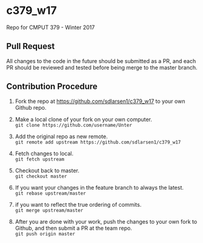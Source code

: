 # c379_w17
Repo for CMPUT 379 - Winter 2017

## Pull Request
All changes to the code in the future should be submitted as a PR, and each PR should be reviewed and tested before being merge to the master branch.

## Contribution Procedure
1. Fork the repo at https://github.com/sdlarsen1/c379_w17 to your own Github repo.  

2. Make a local clone of your fork on your own computer.   
` git clone https://github.com/username/Unter `  

3. Add the original repo as new remote.  
`git remote add upstream https://github.com/sdlarsen1/c379_w17`

4. Fetch changes to local.  
`git fetch upstream`

5. Checkout back to master.   
`git checkout master`

6. If you want your changes in the feature branch to always the latest.  
 `git rebase upstream/master`

7. if you want to reflect the true ordering of commits.  
 `git merge upstream/master`

8. After you are done with your work, push the changes to your own fork to Github, and then submit a PR at the team repo.  
 `git push origin master`
